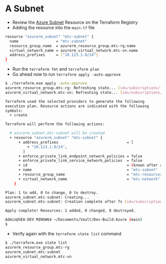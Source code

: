 # A Subnet 

- Review the [Azure Subnet](https://registry.terraform.io/providers/hashicorp/azurerm/latest/docs/resources/subnet) Resource on the Terraform Registry
- Adding the resource into the ```main.tf``` file
```bash
resource "azurerm_subnet" "mtc-subnet" {
  name                 = "mtc-subnet"
  resource_group_name  = azurerm_resource_group.mtc-rg.name
  virtual_network_name = azurerm_virtual_network.mtc-vn.name
  address_prefixes     = ["10.123.1.0/24"]
}
```
- Run the ```terraform fmt``` and ```terraform plan```
- Go ahead now to run ```terraform apply -auto-approve```
```bash
$ ./terraform.exe apply -auto-approve 
azurerm_resource_group.mtc-rg: Refreshing state... [id=/subscriptions/fc85b008-38f6-4afe-9890-b914a964aa24/resourceGroups/mtc-resources]        
azurerm_virtual_network.mtc-vn: Refreshing state... [id=/subscriptions/fc85b008-38f6-4afe-9890-b914a964aa24/resourceGroups/mtc-resources/providers/Microsoft.Network/virtualNetworks/mtc-network]

Terraform used the selected providers to generate the following
execution plan. Resource actions are indicated with the following       
symbols:
  + create

Terraform will perform the following actions:

  # azurerm_subnet.mtc-subnet will be created
  + resource "azurerm_subnet" "mtc-subnet" {
      + address_prefixes                               = [
          + "10.123.1.0/24",
        ]
      + enforce_private_link_endpoint_network_policies = false
      + enforce_private_link_service_network_policies  = false
      + id                                             = (known after apply)
      + name                                           = "mtc-subnet"   
      + resource_group_name                            = "mtc-resources"
      + virtual_network_name                           = "mtc-network"  
    }

Plan: 1 to add, 0 to change, 0 to destroy.
azurerm_subnet.mtc-subnet: Creating...
azurerm_subnet.mtc-subnet: Creation complete after 7s [id=/subscriptions/fc85b008-38f6-4afe-9890-b914a964aa24/resourceGroups/mtc-resources/providers/Microsoft.Network/virtualNetworks/mtc-network/subnets/mtc-subnet]  

Apply complete! Resources: 1 added, 0 changed, 0 destroyed.

Admin@SEA-DEV MINGW64 ~/Documents/Vault/Dev-Build-Azure (main)
$
```
- Verify again with the ```terraform state list``` command
```bash
$ ./terraform.exe state list
azurerm_resource_group.mtc-rg
azurerm_subnet.mtc-subnet
azurerm_virtual_network.mtc-vn
```
